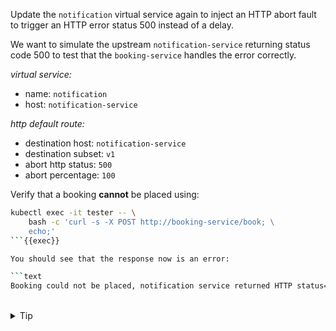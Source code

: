 Update the `notification` virtual service again to inject an HTTP abort fault 
to trigger an HTTP error status 500 instead of a delay.

We want to simulate the upstream `notification-service` returning status code 500 to test
that the `booking-service` handles the error correctly.

*virtual service:*
* name: `notification`
* host: `notification-service`

*http default route:*
* destination host: `notification-service`
* destination subset: `v1`
* abort http status: `500`
* abort percentage: `100`


Verify that a booking **cannot** be placed using:
```bash
kubectl exec -it tester -- \
    bash -c 'curl -s -X POST http://booking-service/book; \
    echo;'
```{{exec}}

You should see that the response now is an error: 

```text
Booking could not be placed, notification service returned HTTP status=500
```

<br>
<details><summary>Tip</summary>

```plain
apiVersion: networking.istio.io/v1beta1
kind: VirtualService
metadata:
 name: notification
spec:
 hosts:
 - notification-service
 http:
 - fault:
      abort:
        httpStatus: // TODO
        percentage:
          value: // TODO
   route:
   - destination:
      host: // TODO
      subset: // TODO
```{{copy}}
</details>

<br>
<details><summary>Solution</summary>

```plain
apiVersion: networking.istio.io/v1beta1
kind: VirtualService
metadata:
 name: notification
spec:
 hosts:
 - notification-service
 http:
 - fault:
      abort:
        httpStatus: 500
        percentage:
          value: 100
   route:
   - destination:
      host: notification-service
      subset: v1
```{{copy}}
</details>